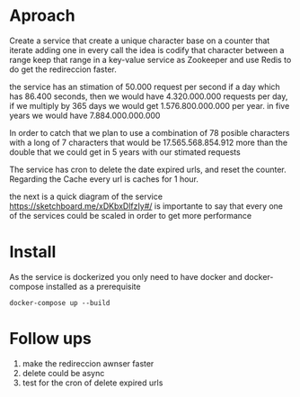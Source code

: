 # Aproach
Create a service that create a unique character base on a counter that iterate adding one in every call the idea is codify that character between a range keep that range in a key-value service as Zookeeper and use Redis to do get the redireccion faster.

the service has an stimation of 50.000 request per second if a day which has 86.400 seconds, then we would have 4.320.000.000 requests per day, if we multiply by 365 days we would get 1.576.800.000.000 per year. in five years we would have 7.884.000.000.000

In order to catch that we plan to use a combination of 78 posible characters with a long of 7 characters 
that would be 17.565.568.854.912 more than the double that we could get in 5 years with our stimated requests

The service has cron to delete the date expired urls, and reset the counter. Regarding the Cache every url is caches for 1 hour.

the next is a quick diagram of the service https://sketchboard.me/xDKbxDlfzIy#/ is importante to say that every one of the services could be scaled in order to get more performance

# Install

As the service is dockerized you only need to have docker and docker-compose installed as a prerequisite

```docker-compose up --build```

# Follow ups
1. make the redireccion awnser faster
2. delete could be async
3. test for the cron of delete expired urls